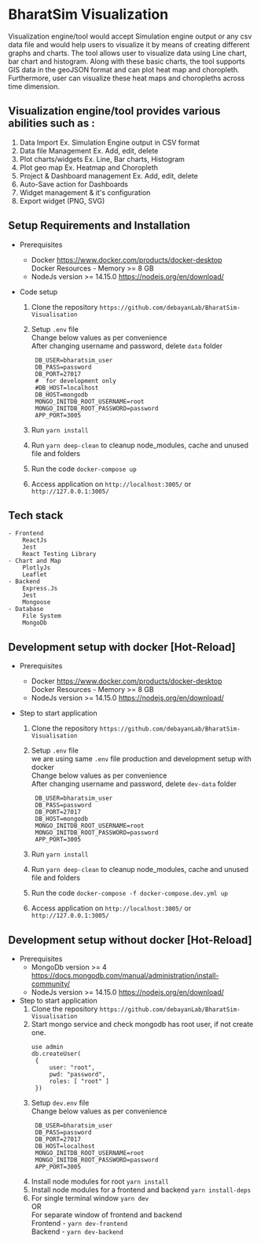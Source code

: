 # BharatSim Visualization

Visualization engine/tool would accept Simulation engine output or any csv data file and would help users to visualize it by means of creating different graphs and charts. The tool allows user to visualize data using Line chart, bar chart and histogram. Along with these basic charts, the tool supports GIS data in the geoJSON format and can plot heat map and choropleth. Furthermore, user can visualize these heat maps and choropleths across time dimension.

## Visualization engine/tool provides various abilities such as :

1. Data Import Ex. Simulation Engine output in CSV format
2. Data file Management Ex. Add, edit, delete
3. Plot charts/widgets Ex. Line, Bar charts, Histogram
4. Plot geo map Ex. Heatmap and Choropleth
5. Project & Dashboard management Ex. Add, edit, delete
6. Auto-Save action for Dashboards
7. Widget management & it's configuration
8. Export widget (PNG, SVG)

## Setup Requirements and Installation

- Prerequisites
  - Docker
    https://www.docker.com/products/docker-desktop
    <br/> Docker Resources - Memory >= 8 GB
  - NodeJs version >= 14.15.0 https://nodejs.org/en/download/
- Code setup

  1. Clone the repository
     `https://github.com/debayanLab/BharatSim-Visualisation`
  2. Setup `.env` file \
     Change below values as per convenience <br/>
     After changing username and password, delete `data` folder

     ```
      DB_USER=bharatsim_user
      DB_PASS=password
      DB_PORT=27017
      #  for development only
      #DB_HOST=localhost
      DB_HOST=mongodb
      MONGO_INITDB_ROOT_USERNAME=root
      MONGO_INITDB_ROOT_PASSWORD=password
      APP_PORT=3005

     ```

  3. Run `yarn install`
  4. Run `yarn deep-clean` to cleanup node_modules, cache and unused file and folders
  5. Run the code `docker-compose up`
  6. Access application on `http://localhost:3005/` or `http://127.0.0.1:3005/`

## Tech stack

    - Frontend
        ReactJs
        Jest
        React Testing Library
    - Chart and Map
        PlotlyJs
        Leaflet
    - Backend
        Express.Js
        Jest
        Mongoose
    - Database
        File System
        MongoDb

## Development setup with docker [Hot-Reload]

- Prerequisites
  - Docker
    https://www.docker.com/products/docker-desktop
    <br/> Docker Resources - Memory >= 8 GB
  - NodeJs version >= 14.15.0 https://nodejs.org/en/download/
- Step to start application

  1. Clone the repository
     `https://github.com/debayanLab/BharatSim-Visualisation`
  2. Setup `.env` file \
     we are using same `.env` file production and development setup with docker <br/>
     Change below values as per convenience <br/>
     After changing username and password, delete `dev-data` folder

     ```
      DB_USER=bharatsim_user
      DB_PASS=password
      DB_PORT=27017
      DB_HOST=mongodb
      MONGO_INITDB_ROOT_USERNAME=root
      MONGO_INITDB_ROOT_PASSWORD=password
      APP_PORT=3005

     ```

  3. Run `yarn install`
  4. Run `yarn deep-clean` to cleanup node_modules, cache and unused file and folders

  5. Run the code `docker-compose -f docker-compose.dev.yml up`
  6. Access application on `http://localhost:3005/` or `http://127.0.0.1:3005/`

## Development setup without docker [Hot-Reload]

- Prerequisites
  - MongoDb version >= 4
    <br>https://docs.mongodb.com/manual/administration/install-community/
  - NodeJs version >= 14.15.0 https://nodejs.org/en/download/
- Step to start application
  1. Clone the repository
     `https://github.com/debayanLab/BharatSim-Visualisation`
  2. Start mongo service and check mongodb has root user, if not create one.
     ```
     use admin
     db.createUser(
      {
          user: "root",
          pwd: "password",
          roles: [ "root" ]
      })
     ```
  3. Setup `dev.env` file \
     Change below values as per convenience <br/>
     ```
      DB_USER=bharatsim_user
      DB_PASS=password
      DB_PORT=27017
      DB_HOST=localhost
      MONGO_INITDB_ROOT_USERNAME=root
      MONGO_INITDB_ROOT_PASSWORD=password
      APP_PORT=3005
     ```
  4. Install node modules for root `yarn install`
  5. Install node modules for a frontend and backend `yarn install-deps`
  6. For single terminal window
     `yarn dev`
     <br/> OR <br/>
     For separate window of frontend and backend<br>
     Frontend - `yarn dev-frontend` <br/>
     Backend - `yarn dev-backend`
